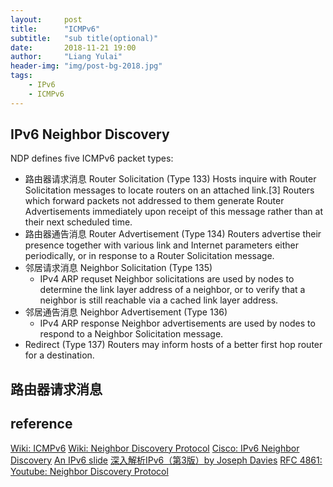```yaml
---
layout:     post
title:      "ICMPv6"
subtitle:   "sub title(optional)"
date:       2018-11-21 19:00
author:     "Liang Yulai"
header-img: "img/post-bg-2018.jpg"
tags:
    - IPv6
    - ICMPv6
---
```



## IPv6 Neighbor Discovery

NDP defines five ICMPv6 packet types: 

* 路由器请求消息 Router Solicitation (Type 133)
    Hosts inquire with Router Solicitation messages to locate routers on an attached link.[3] Routers which forward packets not addressed to them generate Router Advertisements immediately upon receipt of this message rather than at their next scheduled time.
* 路由器通告消息 Router Advertisement (Type 134)
    Routers advertise their presence together with various link and Internet parameters either periodically, or in response to a Router Solicitation message.
* 邻居请求消息 Neighbor Solicitation (Type 135)
    * IPv4 ARP requset
    Neighbor solicitations are used by nodes to determine the link layer address of a neighbor, or to verify that a neighbor is still reachable via a cached link layer address.
* 邻居通告消息 Neighbor Advertisement (Type 136)
    * IPv4 ARP response
    Neighbor advertisements are used by nodes to respond to a Neighbor Solicitation message.
* Redirect (Type 137)
    Routers may inform hosts of a better first hop router for a destination.

## 路由器请求消息



## reference

[Wiki: ICMPv6](https://en.wikipedia.org/wiki/Internet_Control_Message_Protocol_for_IPv6)
[Wiki: Neighbor Discovery Protocol](https://en.wikipedia.org/wiki/Neighbor_Discovery_Protocol)
[Cisco: IPv6 Neighbor Discovery](https://www.cisco.com/c/en/us/td/docs/ios-xml/ios/ipv6/configuration/15-2mt/ip6-15-2mt-book/ip6-neighb-disc.html#GUID-A09BEBD3-2E2B-464A-89C2-025BD6D7660D)
[An IPv6 slide](https://slides.com/asafmixer/ipv6/#/)
[深入解析IPv6（第3版）by Joseph Davies]()
[RFC 4861: ]()
[Youtube: Neighbor Discovery Protocol](https://www.youtube.com/watch?v=A3LFt7CHpgs)